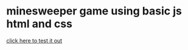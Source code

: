 # minesweeper game using basic js html and css

[click here to test it out](https://sminesweper.netlify.app/)
